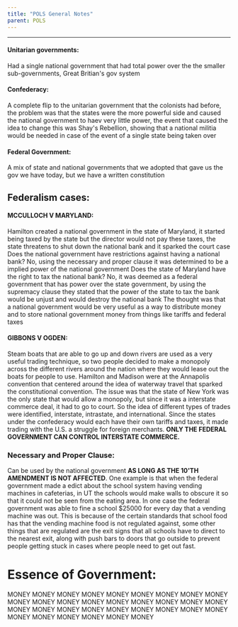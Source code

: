 ```yaml
---
title: "POLS General Notes"
parent: POLS
---
```

___
#### Unitarian governments:
Had a single national government that had total power over the the smaller sub-governments, Great Britian's gov system

#### Confederacy:
A complete flip to the unitarian government that the colonists had before, the problem was that the states were the more powerful side and caused the national government to haev very little power, the event that caused the idea to change this was Shay's Rebellion, showing that a national militia would be needed in case of the event of a single state being taken over

#### Federal Government:
A mix of state and national governments that we adopted that gave us the gov we have today, but we have a written constitution

## Federalism cases:
#### MCCULLOCH V MARYLAND:
Hamilton created a national government in the state of Maryland, it started being taxed by the state but the director would not pay these taxes, the state threatens to shut down the national bank and it sparked the court case
Does the national government have restrictions against having a national bank? No, using the necessary and proper clause it was determined to be a implied power of the national government
Does the state of Maryland have the right to tax the national bank? No, it was deemed as a federal government that has power over the state government, by using the supremacy clause they stated that the power of the state to tax the bank would be unjust and would destroy the national bank
The thought was that a national government would be very useful as a way to distribute money and to store national government money from things like tariffs and federal taxes

#### GIBBONS V OGDEN:
Steam boats that are able to go up and down rivers are used as a very useful trading technique, so two people decided to make a monopoly across the different rivers around the nation where they would lease out the boats for people to use. Hamilton and Madison were at the Annapolis convention that centered around the idea of waterway travel that sparked the constitutional convention. The issue was that the state of New York was the only state that would allow a monopoly, but since it was a interstate commerce deal, it had to go to court. So the idea of different types of trades were identified, interstate, intrastate, and international. Since the states under the confederacy would each have their own tariffs and taxes, it made trading with the U.S. a struggle for foreign merchants. **ONLY THE FEDERAL GOVERNMENT CAN CONTROL INTERSTATE COMMERCE.**

### Necessary and Proper Clause:
Can be used by the national government **AS LONG AS THE 10'TH AMENDMENT IS NOT AFFECTED**. One example is that when the federal government made a edict about the school system having vending machines in cafeterias, in UT the schools would make walls to obscure it so that it could not be seen from the eating area. In one case the federal government was able to fine a school $25000 for every day that a vending machine was out. This is because of the certain standards that school food has that the vending machine food is not regulated against, some other things that are regulated are the exit signs that all schools have to direct to the nearest exit, along with push bars to doors that go outside to prevent people getting stuck in cases where people need to get out fast.





# Essence of Government:
MONEY MONEY MONEY MONEY MONEY MONEY MONEY MONEY MONEY MONEY MONEY MONEY MONEY MONEY MONEY MONEY MONEY MONEY MONEY MONEY MONEY MONEY MONEY MONEY MONEY MONEY MONEY MONEY MONEY MONEY MONEY MONEY MONEY 
